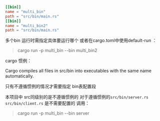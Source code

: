 
~~~toml

[[bin]]
name = "multi_bin"
path = "src/bin/main.rs"
[[bin]]
name = "multi_bin2"
path = "src/bin/main.rs"


~~~

多个bin 运行时需指定具体要运行哪个 或者在cargo.toml中使用default-run ：
> cargo run -p multi_bin --bin multi_bin2  

cargo 惯例：

Cargo compiles all files in src/bin into executables with the same name automatically. 

只有不遵循惯例的情况才需要指定 bin表配置段

本项目中 src同级别的是不遵循惯例的 对于遵循惯例的`src/bin/server.rs` `src/bin/client.rs` 是不需要配置的
调用：
> cargo run -p multi_bin --bin server